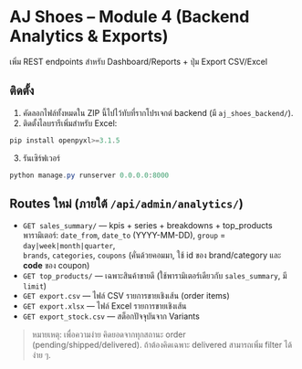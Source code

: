 # AJ Shoes – Module 4 (Backend Analytics & Exports)

เพิ่ม REST endpoints สำหรับ Dashboard/Reports + ปุ่ม Export CSV/Excel

## ติดตั้ง
1) คัดลอกไฟล์ทั้งหมดใน ZIP นี้ไปไว้ทับที่รากโปรเจกต์ backend (มี `aj_shoes_backend/`).
2) ติดตั้งไลบรารีเพิ่มสำหรับ Excel:
```powershell
pip install openpyxl>=3.1.5
```
3) รันเซิร์ฟเวอร์
```powershell
python manage.py runserver 0.0.0.0:8000
```

## Routes ใหม่ (ภายใต้ `/api/admin/analytics/`)
- `GET sales_summary/` — kpis + series + breakdowns + top_products  
  พารามิเตอร์: `date_from`, `date_to` (YYYY-MM-DD), `group` = `day|week|month|quarter`,  
  `brands`, `categories`, `coupons` (คั่นด้วยคอมมา, ใช้ id ของ brand/category และ **code** ของ coupon)
- `GET top_products/` — เฉพาะสินค้าขายดี (ใช้พารามิเตอร์เดียวกับ `sales_summary`, มี `limit`)
- `GET export.csv` — ไฟล์ CSV รายการขายเชิงเส้น (order items)
- `GET export.xlsx` — ไฟล์ Excel รายการขายเชิงเส้น
- `GET export_stock.csv` — สต็อกปัจจุบันจาก Variants

> หมายเหตุ: เพื่อความง่าย คิดยอดจากทุกสถานะ order (pending/shipped/delivered). ถ้าต้องคิดเฉพาะ delivered สามารถเพิ่ม filter ได้ง่าย ๆ.
